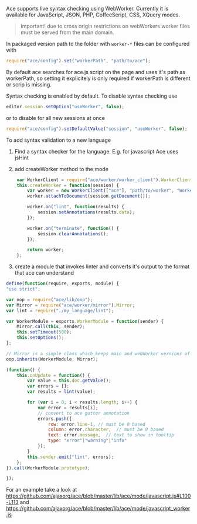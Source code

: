 Ace supports live syntax checking using WebWorker.
Currently it is available for JavaScript, JSON, PHP, CoffeeScript, CSS, XQuery modes.

>  Important! due to cross origin restrictions on webWorkers worker files must be served from the main domain.

In packaged version path to the folder with `worker-*` files can be configured with

```js
require("ace/config").set("workerPath", "path/to/ace");
```
By default ace searches for ace.js script on the page and uses it's path as workerPath, so setting it explicitely is only required if workerPath is different or scrip is missing.

Syntax checking is enabled by default. To disable syntax checking use

```js
editor.session.setOption("useWorker", false);
```

or to disable for all new sessions at once
```js
require("ace/config").setDefaultValue("session", "useWorker", false);
```

To add syntax validation to a new language 

1. Find a syntax checker for the language. E.g. for javascript Ace uses jsHint

2. add createWorker method to the mode
```js
    var WorkerClient = require("ace/worker/worker_client").WorkerClient;
    this.createWorker = function(session) {
        var worker = new WorkerClient(["ace"], "path/to/worker", "WorkerModule");
        worker.attachToDocument(session.getDocument());

        worker.on("lint", function(results) {
            session.setAnnotations(results.data);
        });

        worker.on("terminate", function() {
            session.clearAnnotations();
        });

        return worker;
    };
```

3.  create a module that invokes linter and converts it's output to the format that ace can understand

```js
define(function(require, exports, module) {
"use strict";

var oop = require("ace/lib/oop");
var Mirror = require("ace/worker/mirror").Mirror;
var lint = require("./my_language/lint");

var WorkerModule = exports.WorkerModule = function(sender) {
    Mirror.call(this, sender);
    this.setTimeout(500);
    this.setOptions();
};

// Mirror is a simple class which keeps main and webWorker versions of the document in sync
oop.inherits(WorkerModule, Mirror);

(function() {
    this.onUpdate = function() {
        var value = this.doc.getValue();
        var errors = [];
        var results = lint(value);

        for (var i = 0; i < results.length; i++) {
            var error = results[i];
            // convert to ace gutter annotation
            errors.push({
                row: error.line-1, // must be 0 based
                column: error.character,  // must be 0 based
                text: error.message,  // text to show in tooltip
                type: "error"|"warning"|"info"
            });
        }
        this.sender.emit("lint", errors);
    };
}).call(WorkerModule.prototype);

});

```


For an example take a look at 
https://github.com/ajaxorg/ace/blob/master/lib/ace/mode/javascript.js#L100-L113 and
https://github.com/ajaxorg/ace/blob/master/lib/ace/mode/javascript_worker.js


